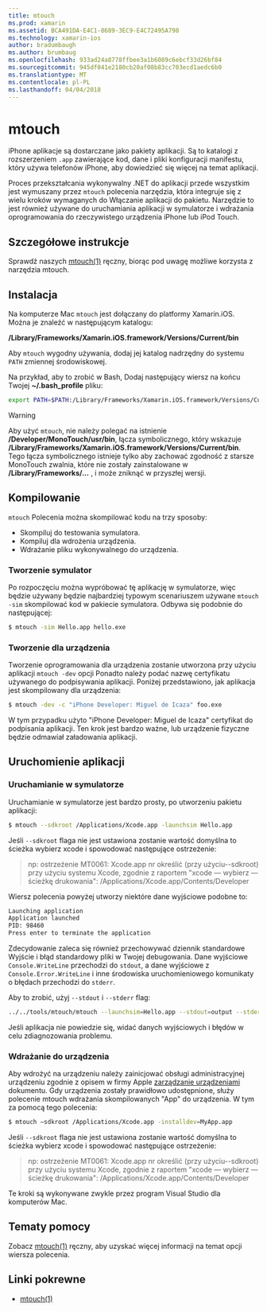 ```yaml
---
title: mtouch
ms.prod: xamarin
ms.assetid: BCA491DA-E4C1-8689-3EC9-E4C72495A798
ms.technology: xamarin-ios
author: bradumbaugh
ms.author: brumbaug
ms.openlocfilehash: 933ad24a8778ffbee3a1b6089c6ebcf33d26bf84
ms.sourcegitcommit: 945df041e2180cb20af08b83cc703ecd1aedc6b0
ms.translationtype: MT
ms.contentlocale: pl-PL
ms.lasthandoff: 04/04/2018
---
```

# <a name="mtouch"></a>mtouch


iPhone aplikacje są dostarczane jako pakiety aplikacji. Są to katalogi z rozszerzeniem `.app` zawierające kod, dane i pliki konfiguracji manifestu, który używa telefonów iPhone, aby dowiedzieć się więcej na temat aplikacji.

Proces przekształcania wykonywalny .NET do aplikacji przede wszystkim jest wymuszany przez `mtouch` polecenia narzędzia, która integruje się z wielu kroków wymaganych do Włączanie aplikacji do pakietu. Narzędzie to jest również używane do uruchamiania aplikacji w symulatorze i wdrażania oprogramowania do rzeczywistego urządzenia iPhone lub iPod Touch.


## <a name="detailed-instructions"></a>Szczegółowe instrukcje

Sprawdź naszych [mtouch(1)](http://docs.go-mono.com/?link=man%3amtouch(1)) ręczny, biorąc pod uwagę możliwe korzysta z narzędzia mtouch.

## <a name="installation"></a>Instalacja

Na komputerze Mac `mtouch` jest dołączany do platformy Xamarin.iOS. Można je znaleźć w następującym katalogu:

**/Library/Frameworks/Xamarin.iOS.framework/Versions/Current/bin**

Aby `mtouch` wygodny używania, dodaj jej katalog nadrzędny do systemu `PATH` zmiennej środowiskowej.  

Na przykład, aby to zrobić w Bash, Dodaj następujący wiersz na końcu Twojej **~/.bash_profile** pliku:

```bash
export PATH=$PATH:/Library/Frameworks/Xamarin.iOS.framework/Versions/Current/bin
```

> [!WARNING]
> Aby użyć `mtouch`, nie należy polegać na istnienie **/Developer/MonoTouch/usr/bin**, łącza symbolicznego, który wskazuje **/Library/Frameworks/Xamarin.iOS.framework/Versions/Current/bin**. Tego łącza symbolicznego istnieje tylko aby zachować zgodność z starsze MonoTouch zwalnia, które nie zostały zainstalowane w **/Library/Frameworks/...** , i może zniknąć w przyszłej wersji.

## <a name="building"></a>Kompilowanie

`mtouch` Polecenia można skompilować kodu na trzy sposoby:

-  Skompiluj do testowania symulatora.
-  Kompiluj dla wdrożenia urządzenia.
-  Wdrażanie pliku wykonywalnego do urządzenia.


### <a name="building-for-the-simulator"></a>Tworzenie symulator

Po rozpoczęciu można wypróbować tę aplikację w symulatorze, więc będzie używany będzie najbardziej typowym scenariuszem używane `mtouch -sim` skompilować kod w pakiecie symulatora. Odbywa się podobnie do następującej:

```bash
$ mtouch -sim Hello.app hello.exe
```

### <a name="building-for-the-device"></a>Tworzenie dla urządzenia

Tworzenie oprogramowania dla urządzenia zostanie utworzona przy użyciu aplikacji `mtouch -dev` opcji Ponadto należy podać nazwę certyfikatu używanego do podpisywania aplikacji. Poniżej przedstawiono, jak aplikacja jest skompilowany dla urządzenia:

```bash
$ mtouch -dev -c "iPhone Developer: Miguel de Icaza" foo.exe
```

W tym przypadku użyto "iPhone Developer: Miguel de Icaza" certyfikat do podpisania aplikacji. Ten krok jest bardzo ważne, lub urządzenie fizyczne będzie odmawiał załadowania aplikacji.

 <a name="Running_your_Application" />


## <a name="running-your-application"></a>Uruchomienie aplikacji


### <a name="launching-on-the-simulator"></a>Uruchamianie w symulatorze

Uruchamianie w symulatorze jest bardzo prosty, po utworzeniu pakietu aplikacji:

```bash
$ mtouch --sdkroot /Applications/Xcode.app -launchsim Hello.app 
```

Jeśli `--sdkroot` flaga nie jest ustawiona zostanie wartość domyślna to ścieżka wybierz xcode i spowodować następujące ostrzeżenie:

> np: ostrzeżenie MT0061: Xcode.app nr określić (przy użyciu--sdkroot) przy użyciu systemu Xcode, zgodnie z raportem "xcode — wybierz — ścieżkę drukowania": /Applications/Xcode.app/Contents/Developer 

Wiersz polecenia powyżej utworzy niektóre dane wyjściowe podobne to:

```bash
Launching application
Application launched
PID: 98460
Press enter to terminate the application
```



Zdecydowanie zaleca się również przechowywać dziennik standardowe Wyjście i błąd standardowy pliki w Twojej debugowania. Dane wyjściowe `Console.WriteLine` przechodzi do `stdout`, a dane wyjściowe z `Console.Error.WriteLine` i inne środowiska uruchomieniowego komunikaty o błędach przechodzi do `stderr`.

Aby to zrobić, użyj `--stdout` i `--stderr` flag:

```bash
../../tools/mtouch/mtouch --launchsim=Hello.app --stdout=output --stderr=error
```

Jeśli aplikacja nie powiedzie się, widać danych wyjściowych i błędów w celu zdiagnozowania problemu.


### <a name="deploying-to-a-device"></a>Wdrażanie do urządzenia

Aby wdrożyć na urządzeniu należy zainicjować obsługi administracyjnej urządzeniu zgodnie z opisem w firmy Apple [zarządzanie urządzeniami](http://developer.apple.com/library/ios/#documentation/Xcode/Conceptual/ios_development_workflow/00-About_the_iOS_Application_Development_Workflow/introduction.html) dokumentu. Gdy urządzenia zostały prawidłowo udostępnione, służy polecenie mtouch wdrażania skompilowanych "App" do urządzenia. W tym za pomocą tego polecenia:

```bash
$ mtouch —sdkroot /Applications/Xcode.app -installdev=MyApp.app
```

Jeśli `--sdkroot` flaga nie jest ustawiona zostanie wartość domyślna to ścieżka wybierz xcode i spowodować następujące ostrzeżenie:

> np: ostrzeżenie MT0061: Xcode.app nr określić (przy użyciu--sdkroot) przy użyciu systemu Xcode, zgodnie z raportem "xcode — wybierz — ścieżkę drukowania": /Applications/Xcode.app/Contents/Developer 

Te kroki są wykonywane zwykle przez program Visual Studio dla komputerów Mac.

## <a name="reference"></a>Tematy pomocy

Zobacz [mtouch(1)](http://docs.go-mono.com/?link=man%3amtouch(1)) ręczny, aby uzyskać więcej informacji na temat opcji wiersza polecenia.



## <a name="related-links"></a>Linki pokrewne

- [mtouch(1)](http://iosapi.xamarin.com/?link=man%3amtouch(1))
